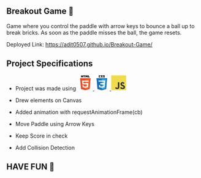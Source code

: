 ## Breakout Game 🏀

Game where you control the paddle with arrow keys to bounce a ball up to break bricks. As soon as the paddle misses the ball, the game resets. 

Deployed Link: https://adit0507.github.io/Breakout-Game/

## Project Specifications
- Project was made using <a href="https://www.w3.org/html/" target="_blank"> <img src="https://raw.githubusercontent.com/devicons/devicon/master/icons/html5/html5-original-wordmark.svg" alt="html5" width="40" height="40"/> </a>  <a href="https://www.w3schools.com/css/" target="_blank"> <img src="https://raw.githubusercontent.com/devicons/devicon/master/icons/css3/css3-original-wordmark.svg" alt="css3" width="40" height="40"/> </a>  <a href="https://developer.mozilla.org/en-US/docs/Web/JavaScript" target="_blank"> <img src="https://raw.githubusercontent.com/devicons/devicon/master/icons/javascript/javascript-original.svg" alt="javascript" width="40" height="40"/> </a>

- Drew elements on Canvas
- Added animation with requestAnimationFrame(cb)
- Move Paddle using Arrow Keys
- Keep Score in check
- Add Collision Detection 

## HAVE FUN 🎉
